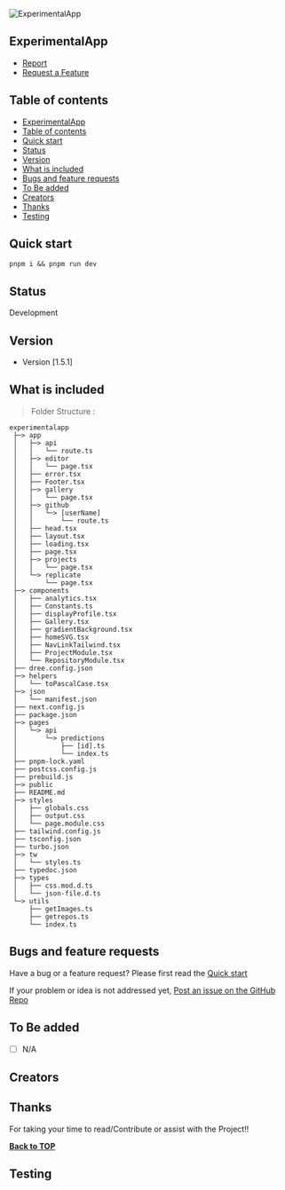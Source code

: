 ![ExperimentalApp](/public/midj/grid_20.png)

## ExperimentalApp

 - [Report]()
 - [Request a Feature](h)

## Table of contents
- [ExperimentalApp](#experimentalapp)
- [Table of contents](#table-of-contents)
- [Quick start](#quick-start)
- [Status](#status)
- [Version](#version)
- [What is included](#what-is-included)
- [Bugs and feature requests](#bugs-and-feature-requests)
- [To Be added](#to-be-added)
- [Creators](#creators)
- [Thanks](#thanks)
- [Testing](#testing)
<!--  -->

## Quick start

```code
pnpm i && pnpm run dev
```


## Status

Development

## Version

- Version [1.5.1]

## What is included

> Folder Structure :


[//]: # (dree - BEGIN)
```
experimentalapp
 ├─> app
 │   ├─> api
 │   │   └── route.ts
 │   ├─> editor
 │   │   └── page.tsx
 │   ├── error.tsx
 │   ├── Footer.tsx
 │   ├─> gallery
 │   │   └── page.tsx
 │   ├─> github
 │   │   └─> [userName]
 │   │       └── route.ts
 │   ├── head.tsx
 │   ├── layout.tsx
 │   ├── loading.tsx
 │   ├── page.tsx
 │   ├─> projects
 │   │   └── page.tsx
 │   └─> replicate
 │       └── page.tsx
 ├─> components
 │   ├── analytics.tsx
 │   ├── Constants.ts
 │   ├── displayProfile.tsx
 │   ├── Gallery.tsx
 │   ├── gradientBackground.tsx
 │   ├── homeSVG.tsx
 │   ├── NavLinkTailwind.tsx
 │   ├── ProjectModule.tsx
 │   └── RepositoryModule.tsx
 ├── dree.config.json
 ├─> helpers
 │   └── toPascalCase.tsx
 ├─> json
 │   └── manifest.json
 ├── next.config.js
 ├── package.json
 ├─> pages
 │   └─> api
 │       └─> predictions
 │           ├── [id].ts
 │           └── index.ts
 ├── pnpm-lock.yaml
 ├── postcss.config.js
 ├── prebuild.js
 ├─> public
 ├── README.md
 ├─> styles
 │   ├── globals.css
 │   ├── output.css
 │   └── page.module.css
 ├── tailwind.config.js
 ├── tsconfig.json
 ├── turbo.json
 ├─> tw
 │   └── styles.ts
 ├── typedoc.json
 ├─> types
 │   ├── css.mod.d.ts
 │   └── json-file.d.ts
 └─> utils
     ├── getImages.ts
     ├── getrepos.ts
     └── index.ts
```
[//]: # (dree - END)



## Bugs and feature requests

Have a bug or a feature request? Please first read the [Quick start](#quick-start)

If your problem or idea is not addressed yet, 
[Post an issue on the GitHub Repo](https://github.com/Ambushfall/experimentalapp/issues/new/choose)

## To Be added

- [ ] N/A

## Creators



## Thanks

For taking your time to read/Contribute or assist with the Project!!

**[Back to TOP](#)**

## Testing
<!--  -->
